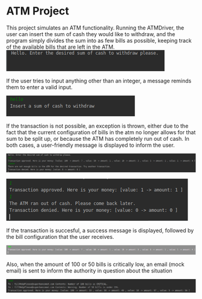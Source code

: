 # ATM Project

This project simulates an ATM functionality. Running the ATMDriver, the user can insert the sum of cash they would like 
to withdraw, and the program simply divides the sum into as few bills as possible, keeping track of the available bills
that are left in the ATM.
![](https://github.com/dianagiosan/ATM_Project/blob/master/readme_images/1.png)

If the user tries to input anything other than an integer, a message reminds them to enter a valid
input.

![](https://github.com/dianagiosan/ATM_Project/blob/master/readme_images/7.png)

If the transaction is not possible, an exception is thrown, either due to the fact that the current configuration of bills
in the atm no longer allows for that sum to be split up, or because the ATM has completely run out of cash. In both cases, a user-friendly
message is displayed to inform the user. 


![](https://github.com/dianagiosan/ATM_Project/blob/master/readme_images/3.png)


![](https://github.com/dianagiosan/ATM_Project/blob/master/readme_images/5.png)


If the transaction is succesful, a success message is displayed, followed by the bill configuration that the user receives.


![](https://github.com/dianagiosan/ATM_Project/blob/master/readme_images/2.png)

Also, when the amount of 100 or 50 bills is critically low, an email (mock email) is sent to inform the authority in question about
the situation


![](https://github.com/dianagiosan/ATM_Project/blob/master/readme_images/4.png)
		
